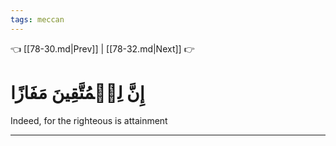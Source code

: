```yaml
---
tags: meccan
---
```


👈 [[78-30.md|Prev]] | [[78-32.md|Next]] 👉

# إِنَّ لِلۡمُتَّقِينَ مَفَازًا

Indeed, for the righteous is attainment

---

